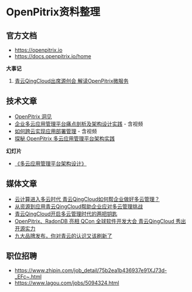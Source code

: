 # OpenPitrix资料整理

## 官方文档

- https://openpitrix.io
- https://docs.openpitrix.io/home


**大事记**

1. [青云QingCloud出席源创会 解读OpenPitrix微服务](https://log.qingcloud.com/archives/3480)

## 技术文章

- [OpenPitrix 洞见](https://github.com/openpitrix/openpitrix/wiki/OpenPitrix-%E6%B4%9E%E8%A7%81)
- [企业多云应用管理平台痛点剖析及架构设计实践](https://mp.weixin.qq.com/s/1CwErUp2EWVR_WQMtQPF4A) - 含视频
- [如何跨云实现应用部署管理](https://mp.weixin.qq.com/s/90hmcvcS1cpBPrRjKer79A) - 含视频
- [探秘 OpenPitrix 多云应用管理平台架构实践](https://zhuanlan.zhihu.com/p/47084690)


**幻灯片**

- [《多云应用管理平台架构设计》](https://myslide.cn/slides/8822)


## 媒体文章

- [云计算进入多云时代 青云QingCloud如何帮企业做好多云管理？](https://t.cj.sina.com.cn/articles/view/2286037382/8842298602000bwy7)
- [从资源到应用青云QingCloud帮助企业应对多云管理挑战](http://cloud.idcquan.com/yzx/148726.shtml)
- [青云QingCloud开启多云管理时代的两把钥匙](http://cloud.zol.com.cn/694/6946010.html)
- [OpenPitrix、RadonDB 亮相 QCon 全球软件开发大会 青云QingCloud 秀出开源实力](http://www.ijiandao.com/2b/baijia/111380.html)
- [九大品牌发布，你对青云的认识又该刷新了](http://www.dostor.com/p/51816.html)

## 职位招聘

- https://www.zhipin.com/job_detail/75b2ea1b436937e91XJ73d-_EFc~.html
- https://www.lagou.com/jobs/5094324.html

